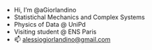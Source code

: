 -  Hi, I’m @aGiorlandino
-  Statistichal Mechanics and Complex Systems
-  Physics of Data @ UniPd 
-  Visiting student @ ENS Paris
- 📫 alessiogiorlandino@gmail.com

<!---
aGiorlandino/aGiorlandino is a ✨ special ✨ repository because its `README.md` (this file) appears on your GitHub profile.
You can click the Preview link to take a look at your changes.
--->
